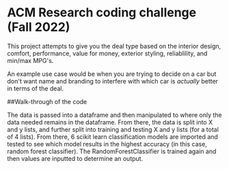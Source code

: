 # ACM Research coding challenge (Fall 2022)

This project attempts to give you the deal type based on the interior design, comfort, performance, value for money, exterior styling, reliablility, and min/max MPG's. 

An example use case would be when you are trying to decide on a car but don't want name and branding to interfere with which car is *actually* better in terms of the deal.

##Walk-through of the code

The data is passed into a dataframe and then manipulated to where only the data needed remains in the dataframe. From there, the data is split into X and y lists, and further split into training and testing X and y lists (for a total of 4 lists). From there, 6 scikit learn classification models are imported and tested to see which model results in the highest accuracy (in this case, random forest classifier). The RandomForestClassifier is trained again and then values are inputted to determine an output.
